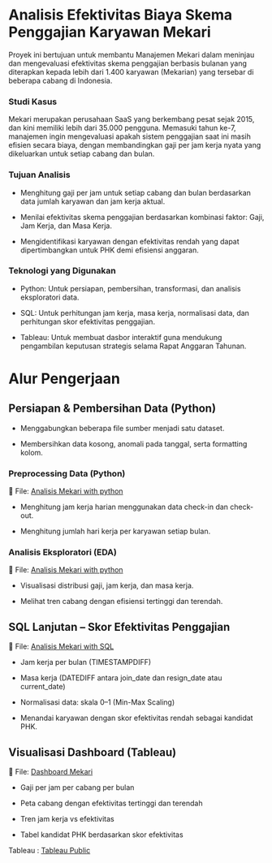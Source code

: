 # Analisis Efektivitas Biaya Skema Penggajian Karyawan Mekari
Proyek ini bertujuan untuk membantu Manajemen Mekari dalam meninjau dan mengevaluasi efektivitas skema penggajian berbasis bulanan yang diterapkan kepada lebih dari 1.400 karyawan (Mekarian) yang tersebar di beberapa cabang di Indonesia.

### Studi Kasus
Mekari merupakan perusahaan SaaS yang berkembang pesat sejak 2015, dan kini memiliki lebih dari 35.000 pengguna. Memasuki tahun ke-7, manajemen ingin mengevaluasi apakah sistem penggajian saat ini masih efisien secara biaya, dengan membandingkan gaji per jam kerja nyata yang dikeluarkan untuk setiap cabang dan bulan.

### Tujuan Analisis
- Menghitung gaji per jam untuk setiap cabang dan bulan berdasarkan data jumlah karyawan dan jam kerja aktual.

- Menilai efektivitas skema penggajian berdasarkan kombinasi faktor: Gaji, Jam Kerja, dan Masa Kerja.

- Mengidentifikasi karyawan dengan efektivitas rendah yang dapat dipertimbangkan untuk PHK demi efisiensi anggaran.

### Teknologi yang Digunakan
- Python: Untuk persiapan, pembersihan, transformasi, dan analisis eksploratori data.

- SQL: Untuk perhitungan jam kerja, masa kerja, normalisasi data, dan perhitungan skor efektivitas penggajian.

- Tableau: Untuk membuat dasbor interaktif guna mendukung pengambilan keputusan strategis selama Rapat Anggaran Tahunan.

# Alur Pengerjaan
## Persiapan & Pembersihan Data (Python)
- Menggabungkan beberapa file sumber menjadi satu dataset.

- Membersihkan data kosong, anomali pada tanggal, serta formatting kolom.

  

### Preprocessing Data (Python)
📌 File:  [Analisis Mekari with python](https://github.com/Gilangsejati/Doku-E-Wallet-Analisis/blob/main/Mekari-Analisis/scripts/Data_Preprocessing_Mekari.ipynb)

- Menghitung jam kerja harian menggunakan data check-in dan check-out.

- Menghitung jumlah hari kerja per karyawan setiap bulan.

  

### Analisis Eksploratori (EDA)
 📌 File: [Analisis Mekari with python](https://github.com/Gilangsejati/Doku-E-Wallet-Analisis/blob/main/Mekari-Analisis/scripts/EDA_Mekari_.ipynb)

- Visualisasi distribusi gaji, jam kerja, dan masa kerja.

- Melihat tren cabang dengan efisiensi tertinggi dan terendah.

  

## SQL Lanjutan – Skor Efektivitas Penggajian
 📌 File: [Analisis Mekari with SQL](https://github.com/Gilangsejati/Doku-E-Wallet-Analisis/blob/main/Mekari-Analisis/sql/sql-analis-mekari.sql)

- Jam kerja per bulan (TIMESTAMPDIFF)

- Masa kerja (DATEDIFF antara join_date dan resign_date atau current_date)

- Normalisasi data: skala 0–1 (Min-Max Scaling)

- Menandai karyawan dengan skor efektivitas rendah sebagai kandidat PHK.

  

## Visualisasi Dashboard (Tableau)
📌 File: [Dashboard Mekari](https://github.com/Gilangsejati/Doku-E-Wallet-Analisis/blob/main/Mekari-Analisis/dashboard/Dashboard%201%20(7).png)
          
- Gaji per jam per cabang per bulan

- Peta cabang dengan efektivitas tertinggi dan terendah

- Tren jam kerja vs efektivitas

- Tabel kandidat PHK berdasarkan skor efektivitas
  
  
  
Tableau : [Tableau Public](https://public.tableau.com/app/profile/gilang.gemilang/vizzes)


